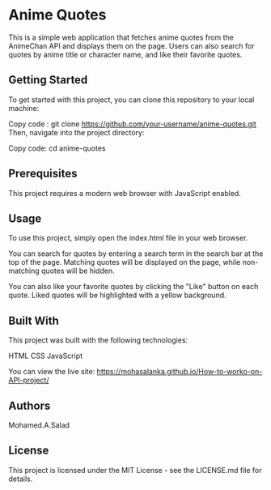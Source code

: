 # Anime Quotes
This is a simple web application that fetches anime quotes from the AnimeChan API and displays them on the page. Users can also search for quotes by anime title or character name, and like their favorite quotes.

## Getting Started
To get started with this project, you can clone this repository to your local machine:


Copy code :
    git clone https://github.com/your-username/anime-quotes.git
Then, navigate into the project directory:


Copy code:
    cd anime-quotes
## Prerequisites
This project requires a modern web browser with JavaScript enabled.

## Usage
To use this project, simply open the index.html file in your web browser.

You can search for quotes by entering a search term in the search bar at the top of the page. Matching quotes will be displayed on the page, while non-matching quotes will be hidden.

You can also like your favorite quotes by clicking the "Like" button on each quote. Liked quotes will be highlighted with a yellow background.

## Built With
This project was built with the following technologies:

HTML
CSS
JavaScript

You can view the live site:
    https://mohasalanka.github.io/How-to-worko-on-API-project/


## Authors
Mohamed.A.Salad
## License
This project is licensed under the MIT License - see the LICENSE.md file for details.





